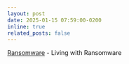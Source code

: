 ```yaml
---
layout: post
date: 2025-01-15 07:59:00-0200
inline: true
related_posts: false
---
```


[Ransomware]: https://fackelm2.github.io/blog/2025/ransomware/ "https://fackelm2.github.io/blog/2025/ransomware/"

[Ransomware] - Living with Ransomware
